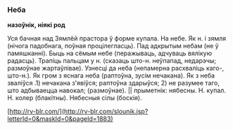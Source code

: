 ### Неба
**назоўнік, ніякі род**

Уся бачная над Зямлёй прастора ў форме купала. На небе. Як н. і зямля (нічога падобнага, поўная процілегласць). Пад адкрытым небам (не ў памяшканні). Быць на сёмым небе (перажываць, адчуваць вялікую радасць). Трапіць пальцам у н. (сказаць што-н. неўпапад, недарэчы; размоўнае жартаўлівае). Узнесці да неба (непамерна расхваліць каго-, што-н.). Як гром з яснага неба (раптоўна, зусім нечакана). Як з неба зваліўся .1) нечакана з'явіўся; раптоўна здарыўся; 2) не разумее таго, што адбываецца навокал; (размоўнае). || прыметнік: нябесны. Н. купал. Н. колер (блакітны). Нябесныя сілы (боскія).

<a rel="author">[http://rv-blr.com/](http://rv-blr.com/slounik.jsp?letterId=0&maskId=0&pageId=1883)</a>
